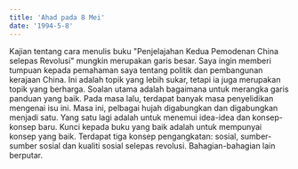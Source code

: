 ```yaml
---
title: 'Ahad pada 8 Mei'
date: '1994-5-8'
---
```


Kajian tentang cara menulis buku "Penjelajahan Kedua Pemodenan China selepas Revolusi" mungkin merupakan garis besar. Saya ingin memberi tumpuan kepada pemahaman saya tentang politik dan pembangunan kerajaan China. Ini adalah topik yang lebih sukar, tetapi ia juga merupakan topik yang berharga. Soalan utama adalah bagaimana untuk merangka garis panduan yang baik. Pada masa lalu, terdapat banyak masa penyelidikan mengenai isu ini. Masa ini, pelbagai hujah digabungkan dan digabungkan menjadi satu. Yang satu lagi adalah untuk menemui idea-idea dan konsep-konsep baru. Kunci kepada buku yang baik adalah untuk mempunyai konsep yang baik. Terdapat tiga konsep pengangkatan: sosial, sumber-sumber sosial dan kualiti sosial selepas revolusi. Bahagian-bahagian lain berputar.

